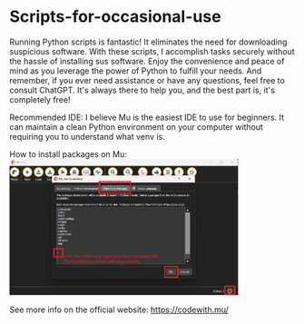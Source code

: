 # Scripts-for-occasional-use
Running Python scripts is fantastic! It eliminates the need for downloading suspicious software. With these scripts, I accomplish tasks securely without the hassle of installing sus software. Enjoy the convenience and peace of mind as you leverage the power of Python to fulfill your needs. And remember, if you ever need assistance or have any questions, feel free to consult ChatGPT. It's always there to help you, and the best part is, it's completely free!

Recommended IDE:
I believe Mu is the easiest IDE to use for beginners. It can maintain a clean Python environment on your computer without requiring you to understand what venv is.

How to install packages on Mu:
<br>
<img src="https://github.com/Chen-Fu/Scripts-for-occasional-use/blob/main/Mu%20editor%20package%20manager%20explanation.png" width="80%">

See more info on the official website: https://codewith.mu/
